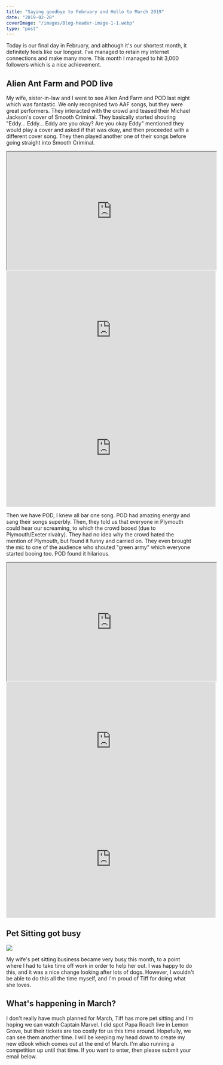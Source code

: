 ```yaml
---
title: "Saying goodbye to February and Hello to March 2019"
date: "2019-02-28"
coverImage: "/images/Blog-header-image-1-1.webp"
type: "post"
---
```


Today is our final day in February, and although it's our shortest month, it definitely feels like our longest. I've managed to retain my internet connections and make many more. This month I managed to hit 3,000 followers which is a nice achievement.

## Alien Ant Farm and POD live

My wife, sister-in-law and I went to see Alien And Farm and POD last night which was fantastic. We only recognised two AAF songs, but they were great performers. They interacted with the crowd and teased their Michael Jackson's cover of Smooth Criminal. They basically started shouting "Eddy... Eddy... Eddy are you okay? Are you okay Eddy" mentioned they would play a cover and asked if that was okay, and then proceeded with a different cover song. They then played another one of their songs before going straight into Smooth Criminal.

<iframe width="560" height="315" src="https://www.youtube.com/embed/ngM2QWv2i9s" allowfullscreen></iframe>

<iframe width="560" height="315" src="https://www.youtube.com/embed/pE-O4HU1jOM" frameborder="0" allow="accelerometer; autoplay; encrypted-media; gyroscope; picture-in-picture" allowfullscreen></iframe>

 

<iframe width="560" height="315" src="https://www.youtube.com/embed/4gRz2ZTrZ88" frameborder="0" allow="accelerometer; autoplay; encrypted-media; gyroscope; picture-in-picture" allowfullscreen></iframe>

Then we have POD, I knew all bar one song. POD had amazing energy and sang their songs superbly. Then, they told us that everyone in Plymouth could hear our screaming, to which the crowd booed (due to Plymouth/Exeter rivalry). They had no idea why the crowd hated the mention of Plymouth, but found it funny and carried on. They even brought the mic to one of the audience who shouted "green army" which everyone started booing too. POD found it hilarious.

<iframe width="560" height="315" src="https://www.youtube.com/embed/83W0i2r-PK4" allowfullscreen></iframe>

<iframe width="560" height="315" src="https://www.youtube.com/embed/XQUnVjTvHGM" frameborder="0" allow="accelerometer; autoplay; encrypted-media; gyroscope; picture-in-picture" allowfullscreen></iframe>

<iframe width="560" height="315" src="https://www.youtube.com/embed/z7p6L3q95dU" frameborder="0" allow="accelerometer; autoplay; encrypted-media; gyroscope; picture-in-picture" allowfullscreen></iframe>

## Pet Sitting got busy

![](/blog/wp-content/uploads/2019/02/IMG_20190209_112928-1024x768.jpg)

My wife's pet sitting business became very busy this month, to a point where I had to take time off work in order to help her out. I was happy to do this, and it was a nice change looking after lots of dogs. However, I wouldn't be able to do this all the time myself, and I'm proud of Tiff for doing what she loves.

## What's happening in March?

I don't really have much planned for March, Tiff has more pet sitting and I'm hoping we can watch Captain Marvel. I did spot Papa Roach live in Lemon Grove, but their tickets are too costly for us this time around. Hopefully, we can see them another time. I will be keeping my head down to create my new eBook which comes out at the end of March. I'm also running a competition up until that time. If you want to enter, then please submit your email below.
